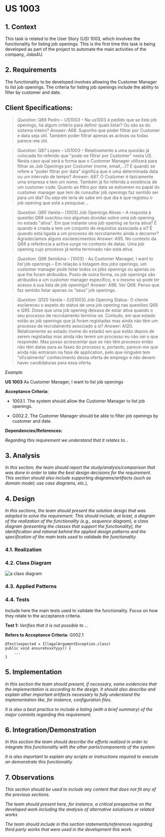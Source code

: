 # US 1003

## 1. Context
This task is related to the User Story (US) 1003, which involves the functionality for listing job openings. 
This is the first time this task is being developed as part of the project to automate the main activities of the company, Jobs4U.

## 2. Requirements

The functionality to be developed involves allowing the Customer Manager to list job openings. 
The criteria for listing job openings include the ability to filter by customer and date.

## Client Specifications:

> *Question*: Q68 Pedro – US1003 – Na us1003 é pedido que se liste job openings, há algum critério para definir quais listar? Ou são as do sistema inteiro?
> *Answer*: A68. Suponho que poder filtrar por Customer e data seja útil. Também poder filtrar apenas as activas ou todas parece-me útil.

> *Question*: Q87 Lopes – US1003 – Relativamente a uma questão já colocada foi referido que "pode-se filtrar por Customer" nesta US.
> Nesta caso qual será a forma que o Customer Manager utilizará para filtrar as Job Openings por Costumer (nome, email,...)? 
> E quando se refere a "poder filtrar por data" significa que é uma determinada data ou um intervalo de tempo?
> *Answer*: A87. O Customer é tipicamente uma empresa e tem um nome. Também já foi referida a existência de um customer code.
> Quanto ao filtro por data se estiverem no papel do customer manager que tem de consultar job openings faz sentido ser para um dia? Ou seja ele teria de sabe em que dia é que registou o job opening que está a pesquisar…

> *Question*: Q95 Varela – [1003] Job Openings Ativas – A resposta à questão Q68 suscitou-nos algumas dúvidas sobre uma job opening no estado "ativa".
> Em que instante uma job opening se torna ativa? É quando é criada e tem um conjunto de requisitos associada a si? É quando está ligada a um processo de recrutamento ainda a decorrer?
> Agradecíamos alguns esclarecimentos
> *Answer*: A95. No contexto da Q68 a referência a activa surge no contexto de datas. 
> Uma job opening cujo processo já tenha terminado não está ativa.

> *Question*: Q96 Semikina – [1003] - As Customer Manager, I want to list job openings – Em relação à listagem dos jobs openings,
> um customer manager pode listar todos os jobs openings ou apenas os que lhe foram atribuídos. 
> Posto de outra forma, os job openings são atribuídos a um customer manager específico, e o mesmo só pode ter acesso à sua lista de job openings?
> *Answer*: A96. Ver Q68. Penso que faz sentido listar apenas os “seus” job openings.


> *Question*: Q120 Varela – [US1003] Job Opening Status- O cliente esclareceu o aspeto do status de uma job opening nas questões Q68 e Q95. 
> Disse que uma job opening deixava de estar ativa quando o seu processo de recrutamento termina-se. 
> Contudo, em que estado estão as job openings que já foram registadas mas ainda não têm um processo de recrutamento associado a si?
> *Answer*: A120. Relativamente ao estado (nome do estado) em que estão depois de serem registadas mas ainda não terem um processo eu não sei o que responder. 
> Mas posso acrescentar que se não têm processo então não têm datas para as fases do processo e, portanto,
> parece-me que ainda não entraram na fase de application, pelo que ninguém tem “oficialmente” conhecimento dessa oferta de emprego e não devem haver candidaturas para essa oferta.



*Example*

**US 1003** As Customer Manager, I want to list job openings

**Acceptance Criteria:**

- 1003.1. The system should allow the Customer Manager to list job openings.

- G002.2. The Customer Manager should be able to filter job openings by customer and date.


**Dependencies/References:**

*Regarding this requirement we understand that it relates to...*

## 3. Analysis

*In this section, the team should report the study/analysis/comparison that was done in order to take the best design decisions for the requirement. This section should also include supporting diagrams/artifacts (such as domain model; use case diagrams, etc.),*

## 4. Design

*In this sections, the team should present the solution design that was adopted to solve the requirement. This should include, at least, a diagram of the realization of the functionality (e.g., sequence diagram), a class diagram (presenting the classes that support the functionality), the identification and rational behind the applied design patterns and the specification of the main tests used to validade the functionality.*

### 4.1. Realization

### 4.2. Class Diagram

![a class diagram](class-diagram-01.svg "A Class Diagram")

### 4.3. Applied Patterns

### 4.4. Tests

Include here the main tests used to validate the functionality. Focus on how they relate to the acceptance criteria.

**Test 1:** *Verifies that it is not possible to ...*

**Refers to Acceptance Criteria:** G002.1


```
@Test(expected = IllegalArgumentException.class)
public void ensureXxxxYyyy() {
	...
}
````

## 5. Implementation

*In this section the team should present, if necessary, some evidencies that the implementation is according to the design. It should also describe and explain other important artifacts necessary to fully understand the implementation like, for instance, configuration files.*

*It is also a best practice to include a listing (with a brief summary) of the major commits regarding this requirement.*

## 6. Integration/Demonstration

*In this section the team should describe the efforts realized in order to integrate this functionality with the other parts/components of the system*

*It is also important to explain any scripts or instructions required to execute an demonstrate this functionality*

## 7. Observations

*This section should be used to include any content that does not fit any of the previous sections.*

*The team should present here, for instance, a critical prespective on the developed work including the analysis of alternative solutioons or related works*

*The team should include in this section statements/references regarding third party works that were used in the development this work.*